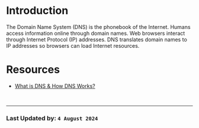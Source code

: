 <br/>

# Introduction

The Domain Name System (DNS) is the phonebook of the Internet. Humans access information online through domain names. Web browsers interact through Internet Protocol (IP) addresses. DNS translates domain names to IP addresses so browsers can load Internet resources.

# Resources
- [What is DNS & How DNS Works?](https://www.cloudflare.com/en-gb/learning/dns/what-is-dns/)

<br/>
<hr/>

### Last Updated by: `4 August 2024`